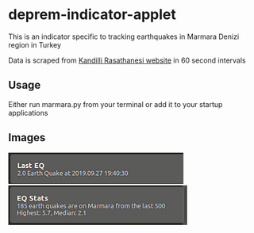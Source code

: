 # deprem-indicator-applet

This is an indicator specific to tracking earthquakes in Marmara Denizi region in Turkey

Data is scraped from [Kandilli Rasathanesi website](http://www.koeri.boun.edu.tr/scripts/lst4.asp) in 60 second intervals 

Usage
-----

Either run marmara.py from your terminal or add it to your startup applications 

Images
-----
![Last Marmara Earthquake](https://github.com/vedit/deprem-indicator-applet/raw/master/images/last_eq.png "Last Earthquake")
![Marmara Earthquake Stats](https://github.com/vedit/deprem-indicator-applet/raw/master/images/eq_stats.png "Marmara Earthquake Stats")
